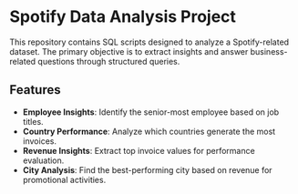# Spotify Data Analysis Project

This repository contains SQL scripts designed to analyze a Spotify-related dataset. The primary objective is to extract insights and answer business-related questions through structured queries.

## Features
- **Employee Insights**: Identify the senior-most employee based on job titles.
- **Country Performance**: Analyze which countries generate the most invoices.
- **Revenue Insights**: Extract top invoice values for performance evaluation.
- **City Analysis**: Find the best-performing city based on revenue for promotional activities.
